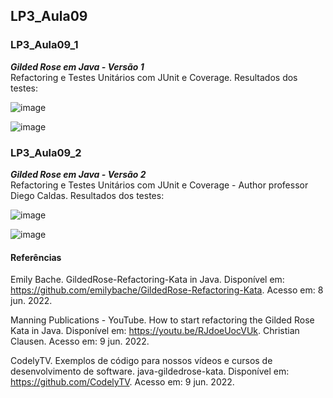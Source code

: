 ## LP3_Aula09


### LP3_Aula09_1
***Gilded Rose em Java - Versão 1***  
Refactoring e Testes Unitários com JUnit e Coverage. Resultados dos testes:  

![image](https://user-images.githubusercontent.com/70042571/178157059-19336456-0cad-4026-b03c-6bd702a56c54.png)

![image](https://user-images.githubusercontent.com/70042571/178157176-f85b32df-c16d-4baf-9bd8-32013b587d72.png)


### LP3_Aula09_2
***Gilded Rose em Java - Versão 2***  
Refactoring e Testes Unitários com JUnit e Coverage - Author professor Diego Caldas. Resultados dos testes:  

![image](https://user-images.githubusercontent.com/70042571/178157317-6f205d48-9174-4947-b24e-886807e02831.png)

![image](https://user-images.githubusercontent.com/70042571/178157503-41627247-ba15-4a49-be90-63ec8a7407c4.png)


#### Referências  

Emily Bache. GildedRose-Refactoring-Kata in Java. Disponível em: https://github.com/emilybache/GildedRose-Refactoring-Kata. Acesso em: 8 jun. 2022.  

Manning Publications - YouTube. How to start refactoring the Gilded Rose Kata in Java. Disponível em: https://youtu.be/RJdoeUocVUk. Christian Clausen. Acesso em: 9 jun. 2022.  

CodelyTV. Exemplos de código para nossos vídeos e cursos de desenvolvimento de software. java-gildedrose-kata. Disponível em: https://github.com/CodelyTV. Acesso em: 9 jun. 2022.


